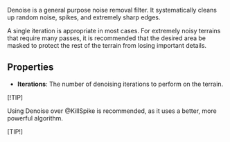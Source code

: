 Denoise is a general purpose noise removal filter. It systematically cleans up random noise, spikes, and extremely sharp edges.

A single iteration is appropriate in most cases. For extremely noisy terrains that require many passes, it is recommended that the desired area be masked to protect the rest of the terrain from losing important details.

## Properties

- **Iterations**: The number of denoising iterations to perform on the terrain.

[!TIP]

Using Denoise over @KillSpike is recommended, as it uses a better, more powerful algorithm.

[TIP!]


